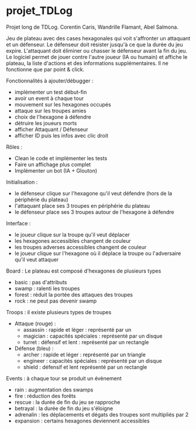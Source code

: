 # projet_TDLog
Projet long de TDLog. Corentin Caris, Wandrille Flamant, Abel Salmona.

Jeu de plateau avec des cases hexagonales qui voit s'affronter un attaquant et un défenseur. Le défenseur doit résister jusqu'à ce que la durée du jeu expire. L'attaquant doit éliminer ou chasser le défenseur avant la fin du jeu. Le logiciel permet de jouer contre l'autre joueur (IA ou humain) et affiche le plateau, la liste d'actions et des informations supplémentaires. Il ne fonctionne que par point & click. 

Fonctionnalités à ajouter/débugger : 
- implémenter un test début-fin
- avoir un event à chaque tour
- mouvement sur les hexagones occupés
- attaque sur les troupes amies
- choix de l'hexagone à défendre
- détruire les joueurs morts
- afficher Attaquant / Défenseur
- afficher ID puis les infos avec clic droit

Rôles : 
- Clean le code et implémenter les tests
- Faire un affichage plus complet
- Implémenter un bot (IA + Glouton)

Initialisation : 
- le défenseur clique sur l'hexagone qu'il veut défendre (hors de la périphérie du plateau)
- l'attaquant place ses 3 troupes en périphérie du plateau
- le défenseur place ses 3 troupes autour de l'hexagone à défendre

Interface : 
- le joueur clique sur la troupe qu'il veut déplacer
- les hexagones accessibles changent de couleur
- les troupes adverses accessibles changent de couleur 
- le joueur clique sur l'hexagone où il déplace la troupe ou l'adversaire qu'il veut attaquer

Board : Le plateau est composé d'hexagones de plusieurs types
- basic : pas d'attributs
- swamp : ralenti les troupes
- forest : réduit la portée des attaques des troupes
- rock : ne peut pas devenir swamp

Troops : il existe plusieurs types de troupes
- Attaque (rouge) : 
    - assassin : rapide et léger : représenté par un 
    - magician : capacités spéciales : représenté par un disque
    - turret : défensif et lent : représenté par un rectangle
- Défense (bleu) : 
    - archer : rapide et léger : représenté par un triangle
    - engineer : capacités spéciales : représenté par un disque
    - shield : défensif et lent représenté par un rectangle

Events : à chaque tour se produit un évènement
- rain : augmentation des swamps
- fire : réduction des forêts
- rescue : la durée de fin du jeu se rapproche
- betrayal : la durée de fin du jeu s'éloigne
- adrenalin : les déplacements et dégats des troupes sont multipliés par 2
- expansion : certains hexagones deviennent accessibles
